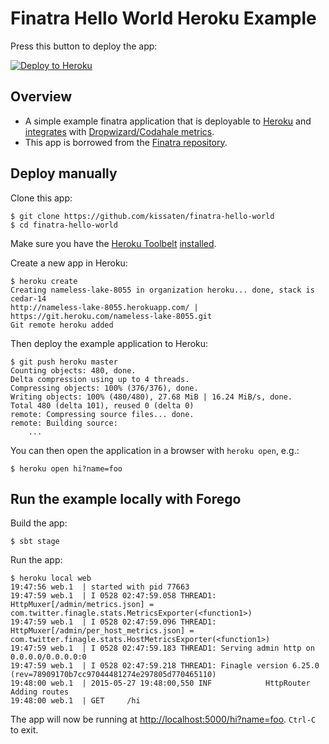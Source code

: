 # Finatra Hello World Heroku Example

Press this button to deploy the app:

[![Deploy to Heroku](https://www.herokucdn.com/deploy/button.png)](https://heroku.com/deploy)

## Overview

* A simple example finatra application that is deployable to [Heroku](https://heroku.com) and [integrates](https://github.com/rlazoti/finagle-metrics) with [Dropwizard/Codahale metrics](https://github.com/dropwizard/metrics).
* This app is borrowed from the [Finatra repository](https://github.com/twitter/finatra/tree/master/examples/hello-world-heroku).

## Deploy manually

Clone this app:

```
$ git clone https://github.com/kissaten/finatra-hello-world
$ cd finatra-hello-world
```

Make sure you have the [Heroku Toolbelt](https://toolbelt.heroku.com/) [installed](https://devcenter.heroku.com/articles/getting-started-with-scala#set-up).

Create a new app in Heroku:

```
$ heroku create
Creating nameless-lake-8055 in organization heroku... done, stack is cedar-14
http://nameless-lake-8055.herokuapp.com/ | https://git.heroku.com/nameless-lake-8055.git
Git remote heroku added
```

Then deploy the example application to Heroku:

```
$ git push heroku master
Counting objects: 480, done.
Delta compression using up to 4 threads.
Compressing objects: 100% (376/376), done.
Writing objects: 100% (480/480), 27.68 MiB | 16.24 MiB/s, done.
Total 480 (delta 101), reused 0 (delta 0)
remote: Compressing source files... done.
remote: Building source:
	...
```

You can then open the application in a browser with `heroku open`, e.g.:

```
$ heroku open hi?name=foo
```

## Run the example locally with Forego

Build the app:

```
$ sbt stage
```

Run the app:

```
$ heroku local web
19:47:56 web.1  | started with pid 77663
19:47:59 web.1  | I 0528 02:47:59.058 THREAD1: HttpMuxer[/admin/metrics.json] = com.twitter.finagle.stats.MetricsExporter(<function1>)
19:47:59 web.1  | I 0528 02:47:59.096 THREAD1: HttpMuxer[/admin/per_host_metrics.json] = com.twitter.finagle.stats.HostMetricsExporter(<function1>)
19:47:59 web.1  | I 0528 02:47:59.183 THREAD1: Serving admin http on 0.0.0.0/0.0.0.0:0
19:47:59 web.1  | I 0528 02:47:59.218 THREAD1: Finagle version 6.25.0 (rev=78909170b7cc97044481274e297805d770465110)
19:48:00 web.1  | 2015-05-27 19:48:00,550 INF            HttpRouter                Adding routes
19:48:00 web.1  | GET     /hi
```

The app will now be running at [http://localhost:5000/hi?name=foo](http://localhost:5000/hi?name=foo). `Ctrl-C` to exit.

